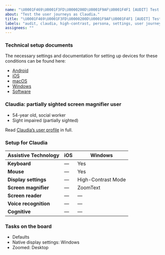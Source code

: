 ```yaml
---
name: "\U0001F469\U0001F3FD\U0000200D\U0001F9AF\U0001F4F1 [AUDIT] Test as Claudia"
about: "Test the user journeys as Claudia."
title: "\U0001F469\U0001F3FD\U0000200D\U0001F9AF\U0001F4F1 [AUDIT] Test as Claudia"
labels: "audit, claudia, high-contrast, persona, settings, user journey, zoomtext"
assignees: ""
---
```

### Technical setup documents

The necessary settings and documentation for setting up devices for these conditions can be found here:

- [Android](../blob/main/docs/ANDROID.md)
- [iOS](../blob/main/docs/IOS.md)
- [macOS](../blob/main/docs/MACOS.md)
- [Windows](../blob/main/docs/WINDOWS.md)
- [Software](../blob/main/docs/SOFTWARE.md)

### Claudia: partially sighted screen magnifier user

- 54-year old, social worker
- Sight impaired (partially sighted)

Read [Claudia’s user profile](../blob/main/personas/CLAUDIA.md) in full.

### Setup for Claudia

| Assistive Technology  | iOS | Windows            |
| --------------------- | --- | ------------------ |
| **Keyboard**          | —   | Yes                |
| **Mouse**             | —   | Yes                |
| **Display settings**  | —   | High-Contrast Mode |
| **Screen magnifier**  | —   | ZoomText           |
| **Screen reader**     | —   | —                  |
| **Voice recognition** | —   | —                  |
| **Cognitive**         | —   | —                  |

### Tasks on the board

- Defaults
- Native display settings: Windows
- Zoomed: Desktop
